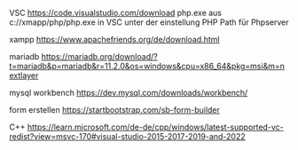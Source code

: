 VSC https://code.visualstudio.com/download php.exe aus c://xmapp/php/php.exe in VSC unter der einstellung PHP Path für Phpserver

xampp https://www.apachefriends.org/de/download.html

mariadb https://mariadb.org/download/?t=mariadb&p=mariadb&r=11.2.0&os=windows&cpu=x86_64&pkg=msi&m=nextlayer

mysql workbench https://dev.mysql.com/downloads/workbench/

form erstellen https://startbootstrap.com/sb-form-builder

C++ https://learn.microsoft.com/de-de/cpp/windows/latest-supported-vc-redist?view=msvc-170#visual-studio-2015-2017-2019-and-2022
